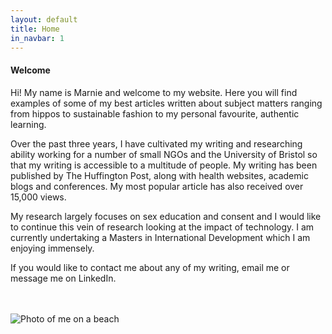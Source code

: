 ```yaml
---
layout: default
title: Home
in_navbar: 1
---
```


<div class="card">

#### Welcome

Hi! My name is Marnie and welcome to my website. Here you will find examples of some of my best articles written about subject matters ranging from hippos to sustainable fashion to my personal favourite, authentic learning. 

Over the past three years, I have cultivated my writing and researching ability working for a number of small NGOs and the University of Bristol so that my writing is accessible to a multitude of people. My writing has been published by The Huffington Post, along with health websites, academic blogs and conferences. My most popular article has also received over 15,000 views. 

My research largely focuses on sex education and consent and I would like to continue this vein of research looking at the impact of technology. I am currently undertaking a Masters in International Development which I am enjoying immensely. 

If you would like to contact me about any of my writing, email me or message me on LinkedIn. 


<br>
<br>

<img src="/assets/images/beachwalk.jpg?nf_resize=fit&w=800" alt="Photo of me on a beach"/>

</div>
